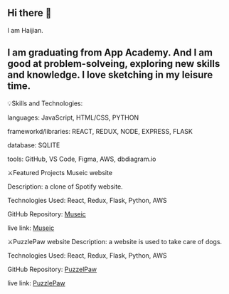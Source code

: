 ## Hi there 👋
I am Haijian.

##  I am graduating from App Academy. And I am good at problem-solveing, exploring new skills and knowledge. I love sketching in my leisure time.

💡Skills and Technologies:

languages: JavaScript, HTML/CSS, PYTHON

frameworkd/libraries: REACT, REDUX, NODE, EXPRESS, FLASK

database: SQLITE

tools: GitHub, VS Code, Figma, AWS, dbdiagram.io

⚔️Featured Projects
Museic website

Description: a clone of Spotify website.

Technologies Used: React, Redux, Flask, Python, AWS

GitHub Repository: [Museic](https://github.com/miaohua897/Mod6_project)

live link: [Museic](https://mod6-project.onrender.com)

⚔️PuzzlePaw website
Description: a website is used to take care of dogs.

Technologies Used: React, Redux, Flask, Python, AWS

GitHub Repository: [PuzzelPaw](https://github.com/miaohua897/PuzzlePawCapstone)

live link: [PuzzlePaw](https://puzzlepawcapstone.onrender.com)

<!--
**miaohua897/miaohua897** is a ✨ _special_ ✨ repository because its `README.md` (this file) appears on your GitHub profile.

Here are some ideas to get you started:

- 🔭 I’m currently working on ...
- 🌱 I’m currently learning ...
- 👯 I’m looking to collaborate on ...
- 🤔 I’m looking for help with ...
- 💬 Ask me about ...
- 📫 How to reach me: ...
- 😄 Pronouns: ...
- ⚡ Fun fact: ...
-->
